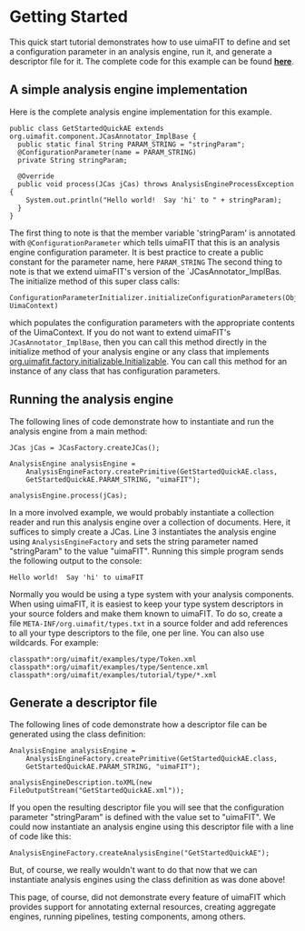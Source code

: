 <h1>Getting Started</h1>



This quick start tutorial demonstrates how to use uimaFIT to define and set a configuration parameter in an analysis engine, run it, and generate a descriptor file for it.  The complete code for this example can be found **[here](http://code.google.com/p/uimafit/source/browse/trunk/uimaFIT-examples/src/main/java/org/uimafit/examples/getstarted)**.

## A simple analysis engine implementation ##

Here is the complete analysis engine implementation for this example.

```
public class GetStartedQuickAE extends org.uimafit.component.JCasAnnotator_ImplBase {
  public static final String PARAM_STRING = "stringParam";
  @ConfigurationParameter(name = PARAM_STRING)
  private String stringParam;
	
  @Override
  public void process(JCas jCas) throws AnalysisEngineProcessException {
    System.out.println("Hello world!  Say 'hi' to " + stringParam);
  }
}
```

The first thing to note is that the member variable 'stringParam' is annotated with `@ConfigurationParameter` which tells uimaFIT that this is an analysis engine configuration parameter. It is best practice to create a public constant for the parameter name, here `PARAM_STRING` The second thing to note is that we extend uimaFIT's version of the `JCasAnnotator\_ImplBas. The initialize method of this super class calls:

```
ConfigurationParameterInitializer.initializeConfigurationParameters(Object, UimaContext) 
```

which populates the configuration parameters with the appropriate contents of the UimaContext.  If you do not want to extend uimaFIT's `JCasAnnotator_ImplBase`, then you can call this method directly in the initialize method of your analysis engine or any class that implements [org.uimafit.factory.initializable.Initializable](http://uimafit.googlecode.com/svn/trunk/uimaFIT/apidocs/org/uimafit/factory/initializable/Initializable.html).  You can call this method for an instance of any class that has configuration parameters.

## Running the analysis engine ##

The following lines of code demonstrate how to instantiate and run the analysis engine from a main method:

```
JCas jCas = JCasFactory.createJCas();

AnalysisEngine analysisEngine = 
    AnalysisEngineFactory.createPrimitive(GetStartedQuickAE.class,
    GetStartedQuickAE.PARAM_STRING, "uimaFIT");

analysisEngine.process(jCas);
```

In a more involved example, we would probably instantiate a collection reader and run this analysis engine over a collection of documents.  Here, it suffices to simply create a JCas.  Line 3 instantiates the analysis engine using `AnalysisEngineFactory` and sets the string parameter named "stringParam" to the value "uimaFIT".  Running this simple program sends the following output to the console:

```
Hello world!  Say 'hi' to uimaFIT
```

Normally you would be using a type system with your analysis components. When using uimaFIT, it is easiest to keep your type system descriptors in your source folders and make them known to uimaFIT. To do so, create a file `META-INF/org.uimafit/types.txt` in a source folder and add references to all your type descriptors to the file, one per line. You can also use wildcards. For example:

```
classpath*:org/uimafit/examples/type/Token.xml
classpath*:org/uimafit/examples/type/Sentence.xml
classpath*:org/uimafit/examples/tutorial/type/*.xml
```

## Generate a descriptor file ##

The following lines of code demonstrate how a descriptor file can be generated using the class definition:

```
AnalysisEngine analysisEngine = 
    AnalysisEngineFactory.createPrimitive(GetStartedQuickAE.class,
    GetStartedQuickAE.PARAM_STRING, "uimaFIT");
    
analysisEngineDescription.toXML(new FileOutputStream("GetStartedQuickAE.xml"));
```

If you open the resulting descriptor file you will see that the configuration parameter "stringParam" is defined with the value set to "uimaFIT". We could now instantiate an analysis engine using this descriptor file with a line of code like this:

```
AnalysisEngineFactory.createAnalysisEngine("GetStartedQuickAE");
```

But, of course, we really wouldn't want to do that now that we can instantiate analysis engines using the class definition as was done above!

This page, of course, did not demonstrate every feature of uimaFIT which provides support for annotating external resources, creating aggregate engines, running pipelines, testing components, among others.
